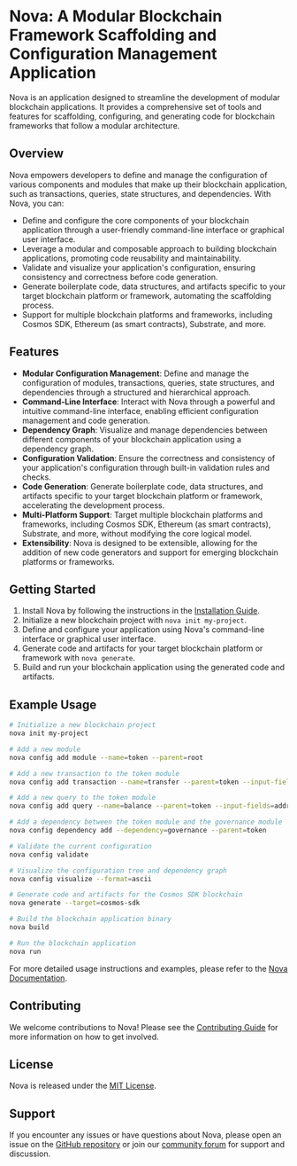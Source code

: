 # Nova: A Modular Blockchain Framework Scaffolding and Configuration Management Application

Nova is an application designed to streamline the development of modular blockchain applications. It provides a comprehensive set of tools and features for scaffolding, configuring, and generating code for blockchain frameworks that follow a modular architecture.

## Overview

Nova empowers developers to define and manage the configuration of various components and modules that make up their blockchain application, such as transactions, queries, state structures, and dependencies. With Nova, you can:

- Define and configure the core components of your blockchain application through a user-friendly command-line interface or graphical user interface.
- Leverage a modular and composable approach to building blockchain applications, promoting code reusability and maintainability.
- Validate and visualize your application's configuration, ensuring consistency and correctness before code generation.
- Generate boilerplate code, data structures, and artifacts specific to your target blockchain platform or framework, automating the scaffolding process.
- Support for multiple blockchain platforms and frameworks, including Cosmos SDK, Ethereum (as smart contracts), Substrate, and more.

## Features

- **Modular Configuration Management**: Define and manage the configuration of modules, transactions, queries, state structures, and dependencies through a structured and hierarchical approach.
- **Command-Line Interface**: Interact with Nova through a powerful and intuitive command-line interface, enabling efficient configuration management and code generation.
- **Dependency Graph**: Visualize and manage dependencies between different components of your blockchain application using a dependency graph.
- **Configuration Validation**: Ensure the correctness and consistency of your application's configuration through built-in validation rules and checks.
- **Code Generation**: Generate boilerplate code, data structures, and artifacts specific to your target blockchain platform or framework, accelerating the development process.
- **Multi-Platform Support**: Target multiple blockchain platforms and frameworks, including Cosmos SDK, Ethereum (as smart contracts), Substrate, and more, without modifying the core logical model.
- **Extensibility**: Nova is designed to be extensible, allowing for the addition of new code generators and support for emerging blockchain platforms or frameworks.

## Getting Started

1. Install Nova by following the instructions in the [Installation Guide](https://github.com/nova/nova/blob/main/docs/installation.md).
2. Initialize a new blockchain project with `nova init my-project`.
3. Define and configure your application using Nova's command-line interface or graphical user interface.
4. Generate code and artifacts for your target blockchain platform or framework with `nova generate`.
5. Build and run your blockchain application using the generated code and artifacts.

## Example Usage

```bash
# Initialize a new blockchain project
nova init my-project

# Add a new module
nova config add module --name=token --parent=root

# Add a new transaction to the token module
nova config add transaction --name=transfer --parent=token --input-fields=sender,recipient,amount --handler=handleTransfer

# Add a new query to the token module
nova config add query --name=balance --parent=token --input-fields=address --response-field=balance

# Add a dependency between the token module and the governance module
nova config dependency add --dependency=governance --parent=token

# Validate the current configuration
nova config validate

# Visualize the configuration tree and dependency graph
nova config visualize --format=ascii

# Generate code and artifacts for the Cosmos SDK blockchain
nova generate --target=cosmos-sdk

# Build the blockchain application binary
nova build

# Run the blockchain application
nova run
```

For more detailed usage instructions and examples, please refer to the [Nova Documentation](https://github.com/nova/nova/blob/main/docs/README.md).

## Contributing

We welcome contributions to Nova! Please see the [Contributing Guide](https://github.com/nova/nova/blob/main/docs/contributing.md) for more information on how to get involved.

## License

Nova is released under the [MIT License](https://github.com/nova/nova/blob/main/LICENSE).

## Support

If you encounter any issues or have questions about Nova, please open an issue on the [GitHub repository](https://github.com/nova/nova/issues) or join our [community forum](https://community.nova.io) for support and discussion.
